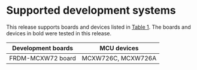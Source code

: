 # Supported development systems

This release supports boards and devices listed in [Table 1](supported_development_systems.md#TABLE_SUPPORTEDBOARDS). The boards and devices in bold were tested in this release.

|Development boards|MCU devices|
|------------------|-----------|
|FRDM-MCXW72 board|MCXW726C, MCXW726A|

